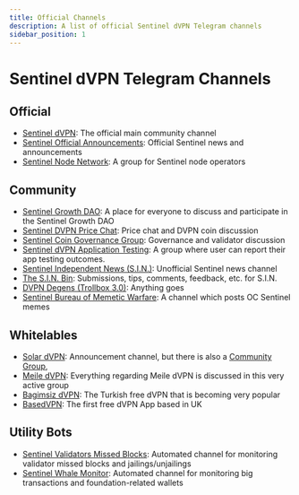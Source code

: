 ```yaml
---
title: Official Channels
description: A list of official Sentinel dVPN Telegram channels 
sidebar_position: 1
---
```


# Sentinel dVPN Telegram Channels

## Official

- [Sentinel dVPN](https://t.me/sentinel_co): The official main community channel
- [Sentinel Official Announcements](https://t.me/Sentinel_Announcements): Official Sentinel news and announcements
- [Sentinel Node Network](https://t.me/SentinelNodeNetwork): A group for Sentinel node operators

## Community

- [Sentinel Growth DAO](https://t.me/SentinelGrowthDAO): A place for everyone to discuss and participate in the Sentinel Growth DAO
- [Sentinel DVPN Price Chat](https://t.me/dvpnpricediscussion): Price chat and DVPN coin discussion
- [Sentinel Coin Governance Group](https://t.me/SentinelGov): Governance and validator discussion
- [Sentinel dVPN Application Testing](https://t.me/VPNproducttesting): A group where user can report their app testing outcomes.
- [Sentinel Independent News (S.I.N.)](https://t.me/sentinel_independent): Unofficial Sentinel news channel
- [The S.I.N. Bin](https://t.me/the_sinbin): Submissions, tips, comments, feedback, etc. for S.I.N.
- [DVPN Degens (Trollbox 3.0)](https://t.me/+EEXWvqA4hho2ZDMx): Anything goes
- [Sentinel Bureau of Memetic Warfare](https://t.me/Sentinelmemewar): A channel which posts OC Sentinel memes

## Whitelables

- [Solar dVPN](https://t.me/solarlabs):  Announcement channel, but there is also a [Community Group](https://t.me/solarlabs_chat),
- [Meile dVPN](https://t.me/MathNodes): Everything regarding Meile dVPN is discussed in this very active group
- [Bagimsiz dVPN](https://t.me/bagimsizdvpn): The Turkish free dVPN that is becoming very popular
- [BasedVPN](https://t.me/BasedVPN): The first free dVPN App based in UK


## Utility Bots

- [Sentinel Validators Missed Blocks](https://t.me/sentinel_missed): Automated channel for monitoring validator missed blocks and jailings/unjailings
- [Sentinel Whale Monitor](https://t.me/sentinel_whale_monitor): Automated channel for monitoring big transactions and foundation-related wallets